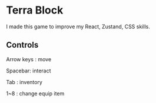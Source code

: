 # Terra Block

I made this game to improve my React, Zustand, CSS skills.
 
## Controls
 
Arrow keys : move

Spacebar: interact 

Tab : inventory  

1~8 : change equip item
 
 
